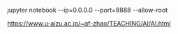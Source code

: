 jupyter notebook --ip=0.0.0.0 --port=8888 --allow-root

https://www.u-aizu.ac.jp/~qf-zhao/TEACHING/AI/AI.html